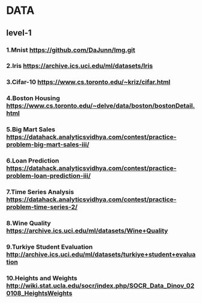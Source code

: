 # DATA

## level-1

### 1.Mnist https://github.com/DaJunn/Img.git

### 2.Iris https://archive.ics.uci.edu/ml/datasets/Iris

### 3.Cifar-10 https://www.cs.toronto.edu/~kriz/cifar.html

### 4.Boston Housing https://www.cs.toronto.edu/~delve/data/boston/bostonDetail.html

### 5.Big Mart Sales https://datahack.analyticsvidhya.com/contest/practice-problem-big-mart-sales-iii/

### 6.Loan Prediction https://datahack.analyticsvidhya.com/contest/practice-problem-loan-prediction-iii/

### 7.Time Series Analysis https://datahack.analyticsvidhya.com/contest/practice-problem-time-series-2/

### 8.Wine Quality https://archive.ics.uci.edu/ml/datasets/Wine+Quality

### 9.Turkiye Student Evaluation http://archive.ics.uci.edu/ml/datasets/turkiye+student+evaluation

### 10.Heights and Weights http://wiki.stat.ucla.edu/socr/index.php/SOCR_Data_Dinov_020108_HeightsWeights
